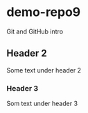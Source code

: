 # demo-repo9
Git and GitHub intro

## Header 2 
Some text under header 2

### Header 3 
Som text under header 3 
